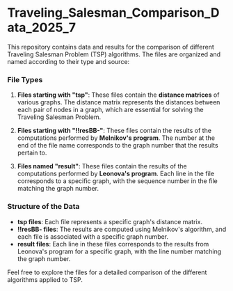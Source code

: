 # Traveling_Salesman_Comparison_Data_2025_7

This repository contains data and results for the comparison of different Traveling Salesman Problem (TSP) algorithms. The files are organized and named according to their type and source:

### File Types

1. **Files starting with "tsp"**:
   These files contain the **distance matrices** of various graphs. The distance matrix represents the distances between each pair of nodes in a graph, which are essential for solving the Traveling Salesman Problem.

2. **Files starting with "!!resBB-"**:
   These files contain the results of the computations performed by **Melnikov's program**. The number at the end of the file name corresponds to the graph number that the results pertain to.

3. **Files named "result"**:
   These files contain the results of the computations performed by **Leonova's program**. Each line in the file corresponds to a specific graph, with the sequence number in the file matching the graph number.

### Structure of the Data
- **tsp files**: Each file represents a specific graph's distance matrix.
- **!!resBB- files**: The results are computed using Melnikov's algorithm, and each file is associated with a specific graph number.
- **result files**: Each line in these files corresponds to the results from Leonova's program for a specific graph, with the line number matching the graph number.

Feel free to explore the files for a detailed comparison of the different algorithms applied to TSP.
